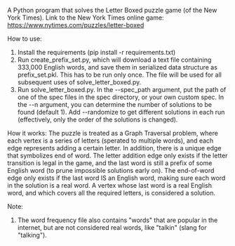 A Python program that solves the Letter Boxed puzzle game (of the New York Times).
Link to the New York Times online game: https://www.nytimes.com/puzzles/letter-boxed

How to use:
1. Install the requirements (pip install -r requirements.txt)
2. Run create_prefix_set.py, which will download a text file containing 333,000 English words, and save them in serialized data structure as prefix_set.pkl.
   This has to be run only once. The file will be used for all subsequent uses of solve_letter_boxed.py.
3. Run solve_letter_boxed.py.
   In the --spec_path argument, put the path of one of the spec files in the spec directory, or your own custom spec.
   In the --n argument, you can determine the number of solutions to be found (default 1).
   Add --randomize to get different solutions in each run (effectively, only the order of the solutions is changed).

How it works:
The puzzle is treated as a Graph Traversal problem, where each vertex is a series of letters (sperated to multiple words), and each edge represents adding a certain letter.
In addition, there is a unique edge that symbolizes end of word.
The letter addition edge only exists if the letter transition is legal in the game, and the last word is still a prefix of some English word (to prune impossible solutions early on).
The end-of-word edge only exists if the last word IS an English word, making sure each word in the solution is a real word.
A vertex whose last word is a real English word, and which covers all the required letters, is considered a solution.

Note:
1. The word frequency file also contains "words" that are popular in the internet, but are not considered real words, like "talkin" (slang for "talking").
